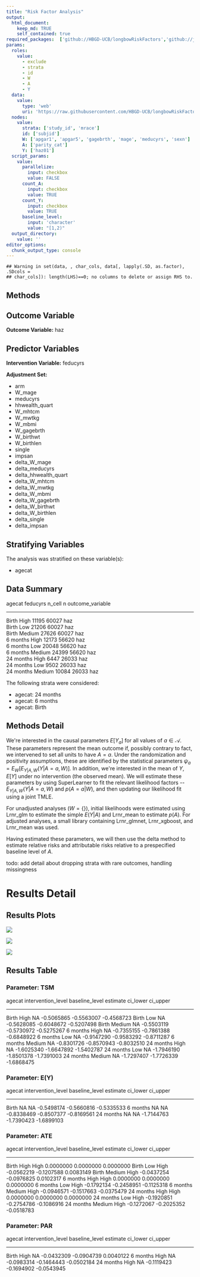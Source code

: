 ```yaml
---
title: "Risk Factor Analysis"
output: 
  html_document:
    keep_md: TRUE
    self_contained: true
required_packages:  ['github://HBGD-UCB/longbowRiskFactors','github://jeremyrcoyle/skimr@vector_types', 'github://tlverse/delayed']
params:
  roles:
    value:
      - exclude
      - strata
      - id
      - W
      - A
      - Y
  data: 
    value: 
      type: 'web'
      uri: 'https://raw.githubusercontent.com/HBGD-UCB/longbowRiskFactors/master/inst/sample_data/birthwt_data.rdata'
  nodes:
    value:
      strata: ['study_id', 'mrace']
      id: ['subjid']
      W: ['apgar1', 'apgar5', 'gagebrth', 'mage', 'meducyrs', 'sexn']
      A: ['parity_cat']
      Y: ['haz01']
  script_params:
    value:
      parallelize:
        input: checkbox
        value: FALSE
      count_A:
        input: checkbox
        value: TRUE
      count_Y:
        input: checkbox
        value: TRUE        
      baseline_level:
        input: 'character'
        value: "[1,2)"
  output_directory:
    value: ''
editor_options: 
  chunk_output_type: console
---
```







```
## Warning in set(data, , char_cols, data[, lapply(.SD, as.factor), .SDcols =
## char_cols]): length(LHS)==0; no columns to delete or assign RHS to.
```

## Methods
## Outcome Variable

**Outcome Variable:** haz

## Predictor Variables

**Intervention Variable:** feducyrs

**Adjustment Set:**

* arm
* W_mage
* meducyrs
* hhwealth_quart
* W_mhtcm
* W_mwtkg
* W_mbmi
* W_gagebrth
* W_birthwt
* W_birthlen
* single
* impsan
* delta_W_mage
* delta_meducyrs
* delta_hhwealth_quart
* delta_W_mhtcm
* delta_W_mwtkg
* delta_W_mbmi
* delta_W_gagebrth
* delta_W_birthwt
* delta_W_birthlen
* delta_single
* delta_impsan

## Stratifying Variables

The analysis was stratified on these variable(s):

* agecat

## Data Summary

agecat      feducyrs    n_cell       n  outcome_variable 
----------  ---------  -------  ------  -----------------
Birth       High         11195   60027  haz              
Birth       Low          21206   60027  haz              
Birth       Medium       27626   60027  haz              
6 months    High         12173   56620  haz              
6 months    Low          20048   56620  haz              
6 months    Medium       24399   56620  haz              
24 months   High          6447   26033  haz              
24 months   Low           9502   26033  haz              
24 months   Medium       10084   26033  haz              


The following strata were considered:

* agecat: 24 months
* agecat: 6 months
* agecat: Birth



## Methods Detail

We're interested in the causal parameters $E[Y_a]$ for all values of $a \in \mathcal{A}$. These parameters represent the mean outcome if, possibly contrary to fact, we intervened to set all units to have $A=a$. Under the randomization and positivity assumptions, these are identified by the statistical parameters $\psi_a=E_W[E_{Y|A,W}(Y|A=a,W)]$.  In addition, we're interested in the mean of $Y$, $E[Y]$ under no intervention (the observed mean). We will estimate these parameters by using SuperLearner to fit the relevant likelihood factors -- $E_{Y|A,W}(Y|A=a,W)$ and $p(A=a|W)$, and then updating our likelihood fit using a joint TMLE.

For unadjusted analyses ($W=\{\}$), initial likelihoods were estimated using Lrnr_glm to estimate the simple $E(Y|A)$ and Lrnr_mean to estimate $p(A)$. For adjusted analyses, a small library containing Lrnr_glmnet, Lrnr_xgboost, and Lrnr_mean was used.

Having estimated these parameters, we will then use the delta method to estimate relative risks and attributable risks relative to a prespecified baseline level of $A$.

todo: add detail about dropping strata with rare outcomes, handling missingness







# Results Detail

## Results Plots
![](/tmp/ace720c3-f0fb-443e-be5e-8856a121b05f/70fdbdf2-8e3d-4aac-b3e9-af1e5298f426/REPORT_files/figure-html/plot_tsm-1.png)<!-- -->



![](/tmp/ace720c3-f0fb-443e-be5e-8856a121b05f/70fdbdf2-8e3d-4aac-b3e9-af1e5298f426/REPORT_files/figure-html/plot_ate-1.png)<!-- -->



![](/tmp/ace720c3-f0fb-443e-be5e-8856a121b05f/70fdbdf2-8e3d-4aac-b3e9-af1e5298f426/REPORT_files/figure-html/plot_par-1.png)<!-- -->

## Results Table

### Parameter: TSM


agecat      intervention_level   baseline_level      estimate     ci_lower     ci_upper
----------  -------------------  ---------------  -----------  -----------  -----------
Birth       High                 NA                -0.5065865   -0.5563007   -0.4568723
Birth       Low                  NA                -0.5628085   -0.6048672   -0.5207498
Birth       Medium               NA                -0.5503119   -0.5730972   -0.5275267
6 months    High                 NA                -0.7355155   -0.7861388   -0.6848922
6 months    Low                  NA                -0.9147290   -0.9583292   -0.8711287
6 months    Medium               NA                -0.8301726   -0.8570943   -0.8032510
24 months   High                 NA                -1.6025340   -1.6647892   -1.5402787
24 months   Low                  NA                -1.7946190   -1.8501378   -1.7391003
24 months   Medium               NA                -1.7297407   -1.7726339   -1.6868475


### Parameter: E(Y)


agecat      intervention_level   baseline_level      estimate     ci_lower     ci_upper
----------  -------------------  ---------------  -----------  -----------  -----------
Birth       NA                   NA                -0.5498174   -0.5660816   -0.5335533
6 months    NA                   NA                -0.8338469   -0.8507377   -0.8169561
24 months   NA                   NA                -1.7144763   -1.7390423   -1.6899103


### Parameter: ATE


agecat      intervention_level   baseline_level      estimate     ci_lower     ci_upper
----------  -------------------  ---------------  -----------  -----------  -----------
Birth       High                 High               0.0000000    0.0000000    0.0000000
Birth       Low                  High              -0.0562219   -0.1207588    0.0083149
Birth       Medium               High              -0.0437254   -0.0976825    0.0102317
6 months    High                 High               0.0000000    0.0000000    0.0000000
6 months    Low                  High              -0.1792134   -0.2458951   -0.1125318
6 months    Medium               High              -0.0946571   -0.1517663   -0.0375479
24 months   High                 High               0.0000000    0.0000000    0.0000000
24 months   Low                  High              -0.1920851   -0.2754786   -0.1086916
24 months   Medium               High              -0.1272067   -0.2025352   -0.0518783


### Parameter: PAR


agecat      intervention_level   baseline_level      estimate     ci_lower     ci_upper
----------  -------------------  ---------------  -----------  -----------  -----------
Birth       High                 NA                -0.0432309   -0.0904739    0.0040122
6 months    High                 NA                -0.0983314   -0.1464443   -0.0502184
24 months   High                 NA                -0.1119423   -0.1694902   -0.0543945
